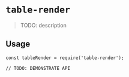 # `table-render`

> TODO: description

## Usage

```
const tableRender = require('table-render');

// TODO: DEMONSTRATE API
```
